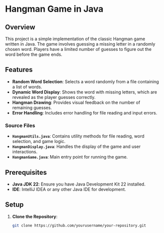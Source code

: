 # Hangman Game in Java

## Overview

This project is a simple implementation of the classic Hangman game written in Java. The game involves guessing a missing letter in a randomly chosen word. Players have a limited number of guesses to figure out the word before the game ends.

## Features

- **Random Word Selection**: Selects a word randomly from a file containing a list of words.
- **Dynamic Word Display**: Shows the word with missing letters, which are revealed as the player guesses correctly.
- **Hangman Drawing**: Provides visual feedback on the number of remaining guesses.
- **Error Handling**: Includes error handling for file reading and input errors.


### Source Files

- **`HangmanUtils.java`**: Contains utility methods for file reading, word selection, and game logic.
- **`HangmanDisplay.java`**: Handles the display of the game and user interactions.
- **`HangmanGame.java`**: Main entry point for running the game.

## Prerequisites

- **Java JDK 22**: Ensure you have Java Development Kit 22 installed.
- **IDE**: IntelliJ IDEA or any other Java IDE for development.

## Setup

1. **Clone the Repository**:

   ```sh
   git clone https://github.com/yourusername/your-repository.git
